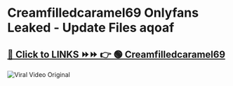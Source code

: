 
 # Creamfilledcaramel69 Onlyfans Leaked - Update Files aqoaf

## <h2><a href="https://clipsfans.com/Creamfilledcaramel69&ref=git">🔗 Click to LINKS ⏩⏩ 👉 🟢 Creamfilledcaramel69 </a></h2>

<a href="https://clipsfans.com/Creamfilledcaramel69&ref=git" rel="nofollow" data-target="animated-image.originalLink"><img src="https://i.ibb.co.com/xMMVF88/686577567.gif" alt="Viral Video Original" style="max-width: 100%; display: inline-block;" data-target="animated-image.originalImage"></a>

